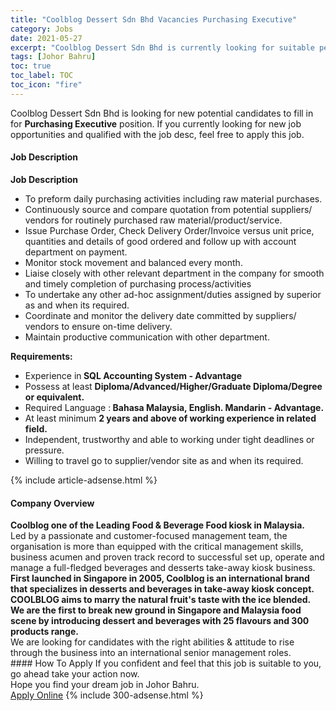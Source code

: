 ```yaml
---
title: "Coolblog Dessert Sdn Bhd Vacancies Purchasing Executive" 
category: Jobs 
date: 2021-05-27 
excerpt: "Coolblog Dessert Sdn Bhd is currently looking for suitable person to fill in the Purchasing Executive which based in Johor Bahru" 
tags: [Johor Bahru] 
toc: true 
toc_label: TOC 
toc_icon: "fire" 
--- 
```


<p>Coolblog Dessert Sdn Bhd is looking for new potential candidates to fill in for <b>Purchasing Executive</b> position. If you currently looking for new job opportunities and qualified with the job desc, feel free to apply this job.
</p><div><div><h4>Job Description</h4></div><div><div><span><div><p><strong>Job Description</strong></p><ul><li>To preform daily purchasing activities including raw material purchases.</li><li>Continuously source and compare quotation from potential suppliers/ vendors for routinely purchased raw material/product/service.</li><li>Issue Purchase Order, Check Delivery Order/Invoice versus unit price, quantities and details of good ordered and follow up with account department on payment.</li><li>Monitor stock movement and balanced every month.</li><li>Liaise closely with other relevant department in the company for smooth and timely completion of purchasing process/activities</li><li>To undertake any other ad-hoc assignment/duties assigned by superior as and when its required.</li><li>Coordinate and monitor the delivery date committed by suppliers/ vendors to ensure on-time delivery.</li><li>Maintain productive communication with other department.</li></ul><p><strong>Requirements:</strong></p><ul><li>Experience in<strong> SQL Accounting System - Advantage</strong></li><li>Possess at least <strong>Diploma/Advanced/Higher/Graduate Diploma/Degree or equivalent.</strong></li><li>Required Language :<strong> Bahasa Malaysia, English. Mandarin - Advantage.</strong></li><li>At least minimum <strong>2 years and above of working experience in related field.</strong></li><li>Independent, trustworthy and able to working under tight deadlines or pressure.</li><li>Willing to travel go to supplier/vendor site as and when its required.</li></ul></div></span></div></div></div> 
{% include article-adsense.html %} 
<div><div><h4>Company Overview</h4></div><div><div><span><div><div><strong>Coolblog one of the Leading Food &amp; Beverage Food kiosk in Malaysia.</strong></div>
<div>Led by a passionate and customer-focused management team, the organisation is more than equipped with the critical management skills, business acumen and proven track record to successful set up, operate and manage a full-fledged beverages and desserts take-away kiosk business.</div>
<div><strong>First launched in Singapore in 2005, Coolblog is an international brand that specializes in desserts and beverages in take-away kiosk concept. COOLBLOG aims to marry the natural fruit's taste with the ice blended. We are the first to break new ground in Singapore and Malaysia food scene by introducing dessert and beverages with 25 flavours and 300 products range.</strong></div>
<div>We are looking for candidates with the right abilities &amp; attitude to rise through the business into an international senior management roles.</div></div></span></div></div></div> 
#### How To Apply 
If you confident and feel that this job is suitable to you, go ahead take your action now. <br/> 
Hope you find your dream job in Johor Bahru. <br/> 
<a href="https://www.jobstreet.com.my/en/job/purchasing-executive-4574258?jobId=jobstreet-my-job-4574258&" class="btn btn--info" target="_blank" rel="nofollow noopenner">Apply Online</a> 
{% include 300-adsense.html %} 